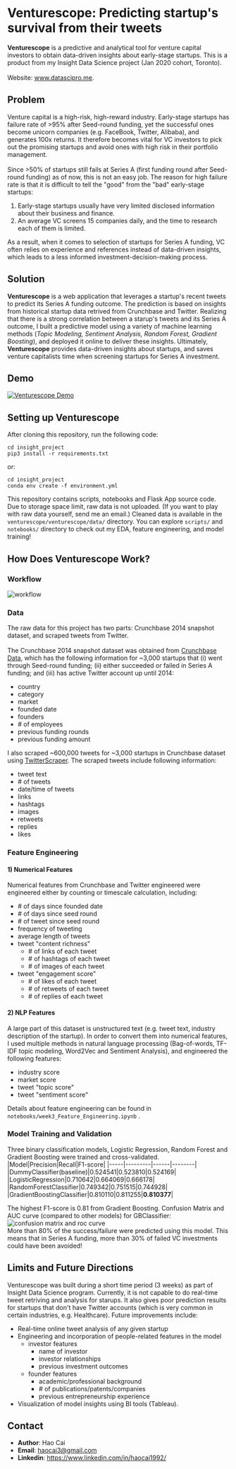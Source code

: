 # Venturescope: Predicting startup's survival from their tweets
**Venturescope** is a predictive and analytical tool for venture capital investors to obtain data-driven insights about early-stage startups. This is a product from my Insight Data Science project (Jan 2020 cohort, Toronto).<br></br>
Website: www.datascipro.me.

## Problem
Venture capital is a high-risk, high-reward industry. Early-stage startups has failure rate of >95% after Seed-round funding, yet the successful ones become unicorn companies (e.g. FaceBook, Twitter, Alibaba), and generates 100x returns. It therefore becomes vital for VC investors to pick out the promising startups and avoid ones with high risk in their portfolio management. <br></br>
Since >50% of startups still fails at Series A (first funding round after Seed-round funding) as of now, this is not an easy job. The reason for high failure rate is that it is difficult to tell the "good" from the "bad" early-stage startups:

1. Early-stage startups usually have very limited disclosed information about their business and finance.
2. An average VC screens 15 companies daily, and the time to research each of them is limited.

As a result, when it comes to selection of startups for Series A funding, VC often relies on experience and references instead of data-driven insights, which leads to a less informed investment-decision-making process.

## Solution
**Venturescope** is a web application that leverages a startup's recent tweets to predict its Series A funding outcome. The prediction is based on insights from historical startup data retrived from Crunchbase and Twitter. Realizing that there is a strong correlation between a starup's tweets and its Series A outcome, I built a predictive model using a variety of machine learning methods (*Topic Modeling, Sentiment Analysis, Random Forest, Gradient Boosting*), and deployed it online to deliver these insights. Ultimately, **Venturescope** provides data-driven insights about startups, and saves venture capitalists time when screening startups for Series A investment.

## Demo
[![Venturescope Demo](https://img.youtube.com/vi/GCW9pZDV7TA/0.jpg)](https://www.youtube.com/watch?v=GCW9pZDV7TA&feature=youtu.be)

## Setting up Venturescope
After cloning this repository, run the following code:
```
cd insight_project
pip3 install -r requirements.txt
```
or:
```
cd insight_project
conda env create -f environment.yml
```
This repository contains scripts, notebooks and Flask App source code. Due to storage space limit, raw data is not uploaded. (If you want to play with raw data yourself, send me an email.) Cleaned data is available in the `venturescope/venturescope/data/` directory. You can explore `scripts/` and `notebooks/` directory to check out my EDA, feature engineering, and model training!

## How Does Venturescope Work?
### Workflow
![workflow](https://github.com/haocai1992/insight_project/blob/master/notebooks/figures/workflow.jpg)
### Data
The raw data for this project has two parts: Crunchbase 2014 snapshot dataset, and scraped tweets from Twitter.<br></br>
The Crunchbase 2014 snapshot dataset was obtained from [Crunchbase Data](https://data.crunchbase.com/docs), which has the following information for ~3,000 startups that (i) went through Seed-round funding; (ii) either succeeded or failed in Series A funding; and (iii) has active Twitter account up until 2014:  
* country
* category
* market
* founded date
* founders
* \# of employees
* previous funding rounds
* previous funding amount

I also scraped ~600,000 tweets for ~3,000 startups in Crunchbase dataset using [TwitterScraper](https://github.com/taspinar/twitterscraper). The scraped tweets include following information:  
* tweet text
* \# of tweets
* date/time of tweets
* links
* hashtags
* images
* retweets
* replies
* likes

### Feature Engineering
#### 1) Numerical Features
Numerical features from Crunchbase and Twitter engineered were engineered either by counting or timescale calculation, including:
* \# of days since founded date
* \# of days since seed round
* \# of tweet since seed round
* frequency of tweeting
* average length of tweets
* tweet "content richness"
	- \# of links of each tweet
	- \# of hashtags of each tweet
	- \# of images of each tweet
* tweet "engagement score"
	- \# of likes of each tweet
	- \# of retweets of each tweet
	- \# of replies of each tweet
#### 2) NLP Features
A large part of this dataset is unstructured text (e.g. tweet text, industry description of the startup). In order to convert them into numerical features, I used multiple methods in natural language processing (Bag-of-words, TF-IDF topic modeling, Word2Vec and Sentiment Analysis), and engineered the following features:
* industry score
* market score
* tweet "topic score"
* tweet "sentiment score"

Details about feature engineering can be found in `notebooks/week3_Feature_Engineering.ipynb` .

### Model Training and Validation

Three binary classification models, Logistic Regression, Random Forest and Gradient Boosting were trained and cross-validated.
|Model|Precision|Recall|F1-score|
|-----|---------|------|--------|
|DummyClassifier(baseline)|0.524541|0.523810|0.524169|
|LogisticRegression|0.710642|0.664069|0.666178|
|RandomForestClassifier|0.749342|0.751515|0.744928|
|GradientBoostingClassifier|0.810110|0.811255|**0.810377**|


The highest F1-score is 0.81 from Gradient Boosting. Confusion Matrix and AUC curve (compared to other models) for GBClassifier:<br>
![confusion matrix and roc curve](https://github.com/haocai1992/insight_project/blob/master/notebooks/figures/confusion_matrix_and_roc_curve.png)
<br>
More than 80% of the success/failure were predicted using this model. This means that in Series A funding, more than 30% of failed VC investments could have been avoided!

## Limits and Future Directions
Venturescope was built during a short time period (3 weeks) as part of Insight Data Science program. Currently, it is not capable to do real-time tweet retriving and analysis for starups. It also gives poor prediction results for startups that don't have Twitter accounts (which is very common in certain industries, e.g. Healthcare). Future improvements include:
* Real-time online tweet analysis of any given startup
* Engineering and incorporation of people-related features in the model
  * investor features
    - name of investor
    - investor relationships
    - previous investment outcomes
  * founder features
    - academic/professional background
    - \# of publications/patents/companies
    - previous entrepreneurship experience
* Visualization of model insights using BI tools (Tableau).

## Contact
* **Author**: Hao Cai
* **Email**: haocai3@gmail.com
* **Linkedin**: https://www.linkedin.com/in/haocai1992/
